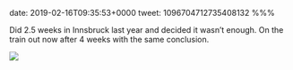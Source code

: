 date: 2019-02-16T09:35:53+0000
tweet: 1096704712735408132
%%%

Did 2.5 weeks in Innsbruck last year and decided it wasn’t enough. On the train out now after 4 weeks with the same conclusion.

![](DzhGulMX4AAg6ng.jpg)
